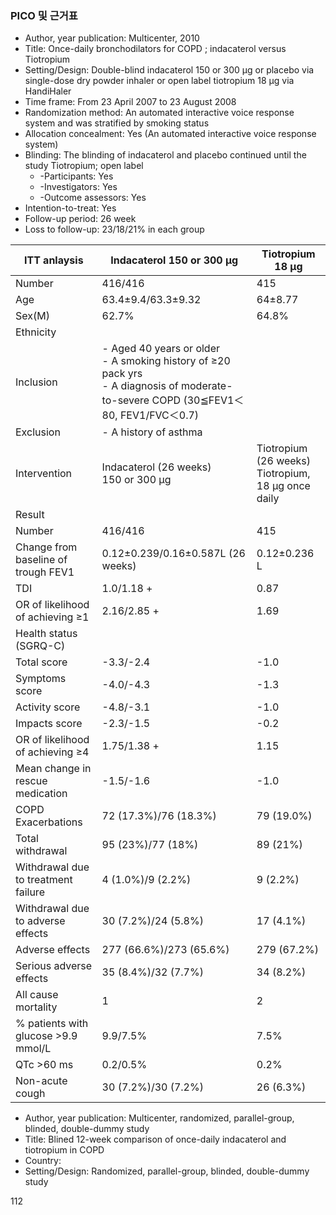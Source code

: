 ### PICO 및 근거표
- Author, year publication: Multicenter, 2010
- Title: Once-daily bronchodilators for COPD ; indacaterol versus Tiotropium
- Setting/Design: Double-blind indacaterol 150 or 300 μg or placebo via single-dose dry powder inhaler or open label tiotropium 18 μg via HandiHaler
- Time frame: From 23 April 2007 to 23 August 2008
- Randomization method: An automated interactive voice response system and was stratified by smoking status
- Allocation concealment: Yes (An automated interactive voice response system)
- Blinding: The blinding of indacaterol and placebo continued until the study Tiotropium; open label
    - -Participants: Yes
    - -Investigators: Yes
    - -Outcome assessors: Yes
- Intention-to-treat: Yes
- Follow-up period: 26 week
- Loss to follow-up: 23/18/21% in each group

| ITT anlaysis | Indacaterol 150 or 300 μg | Tiotropium 18 μg |
|---|---|---|
| Number | 416/416 | 415 |
| Age | 63.4±9.4/63.3±9.32 | 64±8.77 |
| Sex(M) | 62.7% | 64.8% |
| Ethnicity | | |
| Inclusion | - Aged 40 years or older<br>- A smoking history of ≥20 pack yrs<br>- A diagnosis of moderate-to-severe COPD (30≦FEV1＜80, FEV1/FVC＜0.7) | |
| Exclusion | - A history of asthma | |
| Intervention | Indacaterol (26 weeks)<br>150 or 300 μg | Tiotropium (26 weeks)<br>Tiotropium, 18 μg once daily |
| Result | | |
| Number | 416/416 | 415 |
| Change from baseline of trough FEV1 | 0.12±0.239/0.16±0.587L (26 weeks) | 0.12±0.236 L |
| TDI | 1.0/1.18 + | 0.87 |
| OR of likelihood of achieving ≥1 | 2.16/2.85 + | 1.69 |
| Health status (SGRQ-C) | | |
| Total score | -3.3/-2.4 | -1.0 |
| Symptoms score | -4.0/-4.3 | -1.3 |
| Activity score | -4.8/-3.1 | -1.0 |
| Impacts score | -2.3/-1.5 | -0.2 |
| OR of likelihood of achieving ≥4 | 1.75/1.38 + | 1.15 |
| Mean change in rescue medication | -1.5/-1.6 | -1.0 |
| COPD Exacerbations | 72 (17.3%)/76 (18.3%) | 79 (19.0%) |
| Total withdrawal | 95 (23%)/77 (18%) | 89 (21%) |
| Withdrawal due to treatment failure | 4 (1.0%)/9 (2.2%) | 9 (2.2%) |
| Withdrawal due to adverse effects | 30 (7.2%)/24 (5.8%) | 17 (4.1%) |
| Adverse effects | 277 (66.6%)/273 (65.6%) | 279 (67.2%) |
| Serious adverse effects | 35 (8.4%)/32 (7.7%) | 34 (8.2%) |
| All cause mortality | 1 | 2 |
| % patients with glucose >9.9 mmol/L | 9.9/7.5% | 7.5% |
| QTc >60 ms | 0.2/0.5% | 0.2% |
| Non-acute cough | 30 (7.2%)/30 (7.2%) | 26 (6.3%) |

- Author, year publication: Multicenter, randomized, parallel-group, blinded, double-dummy study
- Title: Blined 12-week comparison of once-daily indacaterol and tiotropium in COPD
- Country:
- Setting/Design: Randomized, parallel-group, blinded, double-dummy study

<PAGE>112